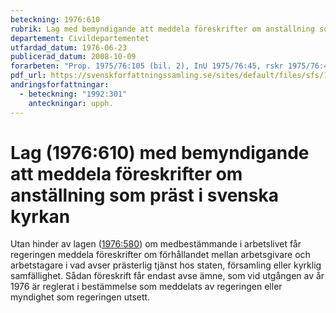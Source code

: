 ```yaml
---
beteckning: 1976:610
rubrik: Lag med bemyndigande att meddela föreskrifter om anställning som präst i svenska kyrkan
departement: Civildepartementet
utfardad_datum: 1976-06-23
publicerad_datum: 2008-10-09
forarbeten: "Prop. 1975/76:105 (bil. 2), InU 1975/76:45, rskr 1975/76:404"
pdf_url: https://svenskforfattningssamling.se/sites/default/files/sfs/1976-06/SFS1976-610.pdf
andringsforfattningar:
  - beteckning: "1992:301"
    anteckningar: upph.
---
```


# Lag (1976:610) med bemyndigande att meddela föreskrifter om anställning som präst i svenska kyrkan

Utan hinder av lagen ([1976:580](https://selex.se/eli/sfs/1976/580)) om medbestämmande i arbetslivet får regeringen meddela föreskrifter om förhållandet mellan arbetsgivare och arbetstagare i vad avser prästerlig tjänst hos staten, församling eller kyrklig samfällighet. Sådan föreskrift får endast avse ämne, som vid utgången av år 1976 är reglerat i bestämmelse som meddelats av regeringen eller myndighet som regeringen utsett.